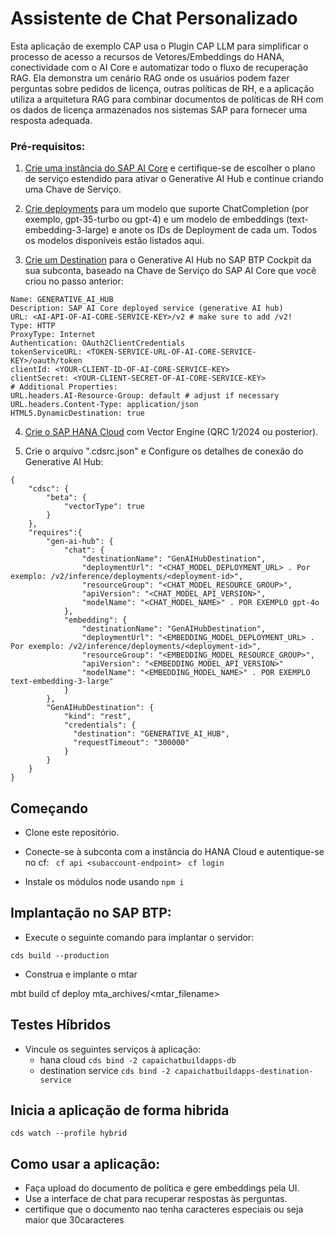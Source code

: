 
# Assistente de Chat Personalizado

Esta aplicação de exemplo CAP usa o Plugin CAP LLM para simplificar o processo de acesso a recursos de Vetores/Embeddings do HANA, conectividade com o AI Core e automatizar todo o fluxo de recuperação RAG. Ela demonstra um cenário RAG onde os usuários podem fazer perguntas sobre pedidos de licença, outras políticas de RH, e a aplicação utiliza a arquitetura RAG para combinar documentos de políticas de RH com os dados de licença armazenados nos sistemas SAP para fornecer uma resposta adequada.

### Pré-requisitos:

1. [Crie uma instância do SAP AI Core](https://help.sap.com/docs/sap-ai-core/sap-ai-core-service-guide/create-service-instance) e certifique-se de escolher o plano de serviço estendido para ativar o Generative AI Hub e continue criando uma Chave de Serviço.

2. [Crie deployments](https://help.sap.com/docs/sap-ai-core/sap-ai-core-service-guide/create-deployment-for-generative-ai-model-in-sap-ai-core) para um modelo que suporte ChatCompletion (por exemplo, gpt-35-turbo ou gpt-4) e um modelo de embeddings (text-embedding-3-large) e anote os IDs de Deployment de cada um. Todos os modelos disponíveis estão listados aqui.

3. [Crie um Destination](https://help.sap.com/docs/btp/sap-business-technology-platform/create-destination) para o Generative AI Hub no SAP BTP Cockpit da sua subconta, baseado na Chave de Serviço do SAP AI Core que você criou no passo anterior:

```
Name: GENERATIVE_AI_HUB
Description: SAP AI Core deployed service (generative AI hub)
URL: <AI-API-OF-AI-CORE-SERVICE-KEY>/v2 # make sure to add /v2!
Type: HTTP
ProxyType: Internet
Authentication: OAuth2ClientCredentials
tokenServiceURL: <TOKEN-SERVICE-URL-OF-AI-CORE-SERVICE-KEY>/oauth/token
clientId: <YOUR-CLIENT-ID-OF-AI-CORE-SERVICE-KEY>
clientSecret: <YOUR-CLIENT-SECRET-OF-AI-CORE-SERVICE-KEY>
# Additional Properties:
URL.headers.AI-Resource-Group: default # adjust if necessary
URL.headers.Content-Type: application/json
HTML5.DynamicDestination: true
```

4. [Crie o SAP HANA Cloud](https://help.sap.com/docs/HANA_CLOUD_ALIBABA_CLOUD/683a53aec4fc408783bbb2dd8e47afeb/7d4071a49c204dfc9e542c5e47b53156.html) com Vector Engine (QRC 1/2024 ou posterior).

5. Crie o arquivo ".cdsrc.json" e Configure os detalhes de conexão do Generative AI Hub:
```
{
    "cdsc": {
        "beta": {
            "vectorType": true
        }
    },
    "requires":{
        "gen-ai-hub": {
            "chat": {
                "destinationName": "GenAIHubDestination",
                "deploymentUrl": "<CHAT_MODEL_DEPLOYMENT_URL> . Por exemplo: /v2/inference/deployments/<deployment-id>",
                "resourceGroup": "<CHAT_MODEL_RESOURCE_GROUP>",
                "apiVersion": "<CHAT_MODEL_API_VERSION>",
                "modelName": "<CHAT_MODEL_NAME>" . POR EXEMPLO gpt-4o
            },
            "embedding": {
                "destinationName": "GenAIHubDestination",
                "deploymentUrl": "<EMBEDDING_MODEL_DEPLOYMENT_URL> . Por exemplo: /v2/inference/deployments/<deployment-id>",
                "resourceGroup": "<EMBEDDING_MODEL_RESOURCE_GROUP>",
                "apiVersion": "<EMBEDDING_MODEL_API_VERSION>"
                "modelName": "<EMBEDDING_MODEL_NAME>" . POR EXEMPLO text-embedding-3-large"
            }
        },
        "GenAIHubDestination": {
            "kind": "rest",
            "credentials": {
              "destination": "GENERATIVE_AI_HUB",
              "requestTimeout": "300000"
            }
        }
    }
}
```


## Começando

- Clone este repositório.
- Conecte-se à subconta com a instância do HANA Cloud e autentique-se no cf:
` cf api <subaccount-endpoint>`
` cf login`

- Instale os módulos node usando `npm i`


## Implantação no SAP BTP:

- Execute o seguinte comando para implantar o servidor:

`cds build --production`

- Construa e implante o mtar

mbt build
cf deploy mta_archives/<mtar_filename>


## Testes Híbridos

- Vincule os seguintes serviços à aplicação:
    - hana cloud
`cds bind -2 capaichatbuildapps-db`       
    - destination service
`cds bind -2 capaichatbuildapps-destination-service`   


## Inicia a aplicação de forma hibrida
`cds watch --profile hybrid`



## Como usar a aplicação:

- Faça upload do documento de política e gere embeddings pela UI.
- Use a interface de chat para recuperar respostas às perguntas.
- certifique que o documento nao tenha caracteres especiais ou seja maior que 30caracteres
